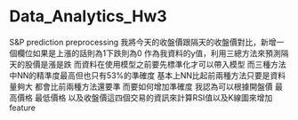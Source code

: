 # Data_Analytics_Hw3
S&amp;P prediction
preprocessing 我將今天的收盤價跟隔天的收盤價對比，新增一個欄位如果是上漲的話則為1下跌則為0
作為我資料的y值，利用三總方法來預測隔天的股價是漲是跌
而資料在使用模型之前要先標準化才可以帶入模型
而三種方法中NN的精準度最高但也只有53%的準確度
基本上NN比起前兩種方法只要是資料量夠大
都會比前兩種方法還要準
而要如何增加準確度
我認為可以根據開盤價 最高價格 最低價格 以及收盤價這四個交易的資訊來計算RSI值以及K線圖來增加feature

